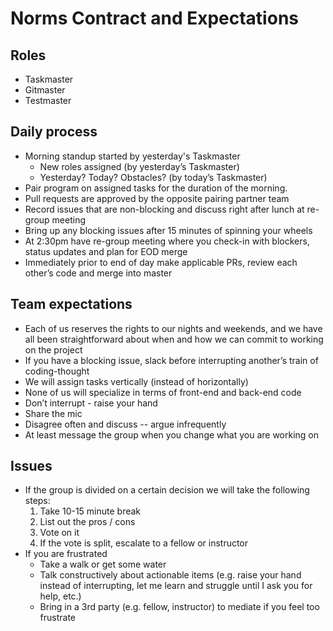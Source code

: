 # Norms Contract and Expectations

## Roles
* Taskmaster
* Gitmaster
* Testmaster

## Daily process
* Morning standup started by yesterday's Taskmaster
  * New roles assigned (by yesterday’s Taskmaster)
  * Yesterday? Today? Obstacles? (by today’s Taskmaster)
* Pair program on assigned tasks for the duration of the morning.
* Pull requests are approved by the opposite pairing partner team
* Record issues that are non-blocking and discuss right after lunch at re-group meeting
* Bring up any blocking issues after 15 minutes of spinning your wheels
* At 2:30pm have re-group meeting where you check-in with blockers, status updates and plan for EOD merge
* Immediately prior to end of day make applicable PRs, review each other’s code and merge into master

## Team expectations
* Each of us reserves the rights to our nights and weekends, and we have all been straightforward about when and how we can commit to working on the project
* If you have a blocking issue, slack before interrupting another’s train of coding-thought
* We will assign tasks vertically (instead of horizontally)
* None of us will specialize in terms of front-end and back-end code
* Don’t interrupt - raise your hand
* Share the mic
* Disagree often and discuss -- argue infrequently
* At least message the group when you change what you are working on

## Issues
* If the group is divided on a certain decision we will take the following steps:
  1. Take 10-15 minute break
  2. List out the pros / cons
  3. Vote on it
  4. If the vote is split, escalate to a fellow or instructor
* If you are frustrated
  * Take a walk or get some water
  * Talk constructively about actionable items (e.g. raise your hand instead of interrupting, let me learn and struggle until I ask you for help, etc.)
  * Bring in a 3rd party (e.g. fellow, instructor) to mediate if you feel too frustrate
